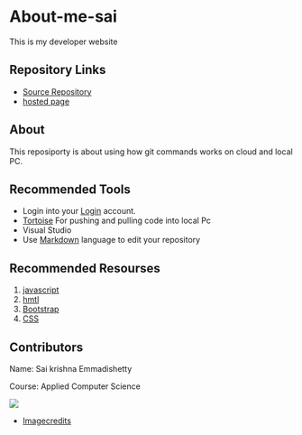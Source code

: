 # About-me-sai
  This is my developer website
## Repository Links

 * [Source Repository](https://github.com/Saikrishna1545/About-me-sai)
 * [hosted page](https://github.com/Saikrishna1545/About-me-sai) 


 ## About
   This  reposiporty is about using how git commands works on cloud and local PC.

 ## Recommended Tools

   * Login into your [Login](https://github.com/login) account.
   * [Tortoise](https://tortoisegit.org/) For pushing and pulling code into local Pc
   * Visual Studio
   *  Use  [Markdown](https://guides.github.com/features/mastering-markdown/) language to edit your repository

  ## Recommended Resourses
  1. [javascript](https://www.w3schools.com/js/)
  2. [hmtl](https://www.w3schools.com/html/)
  3. [Bootstrap](https://www.w3schools.com/bootstrap/)
  4. [CSS](https://www.w3schools.com/css/)

  ## Contributors
  
   Name: Sai krishna Emmadishetty

   Course: Applied Computer Science

   ![](https://www.history.com/.image/ar_16:9%2Cc_fill%2Ccs_srgb%2Cfl_progressive%2Cg_faces:center%2Cq_auto:good%2Cw_768/MTY1MTc3MjE0MzExMDgxNTQ1/topic-golden-gate-bridge-gettyimages-177770941.jpg)

   * [Imagecredits](https://www.history.com/.image/ar_16:9%2Cc_fill%2Ccs_srgb%2Cfl_progressive%2Cg_faces:center%2Cq_auto:good%2Cw_768/MTY1MTc3MjE0MzExMDgxNTQ1/topic-golden-gate-bridge-gettyimages-177770941.jpg)

     

   



 
